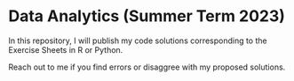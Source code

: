 # Data Analytics (Summer Term 2023)

In this repository, I will publish my code solutions corresponding to the Exercise Sheets in R or Python.

Reach out to me if you find errors or disaggree with my proposed solutions.
